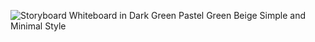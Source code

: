 ![Storyboard Whiteboard in Dark Green Pastel Green Beige Simple and Minimal Style](https://github.com/user-attachments/assets/9e274fa8-9115-4be3-950e-8275465c2de3)
